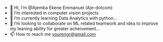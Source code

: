 - 👋 Hi, I’m @Ajemba Ekene Emmanuel (Aje-dotcom)
- 👀 I’m interested in computer vision projects 
- 🌱 I’m currently learning Data Analytics with python...
- 💞️ I’m looking to collaborate on ML related teamwork and idea to improve my leaning ability for greater acheivement...
- 📫 How to reach me yourengr@gmail.com

<!---
Aje-dotcom/Aje-dotcom is a ✨ special ✨ repository because its `README.md` (this file) appears on your GitHub profile.
You can click the Preview link to take a look at your changes.
--->
